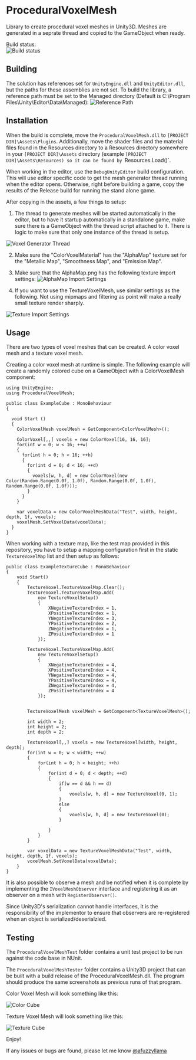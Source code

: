 # ProceduralVoxelMesh
Library to create procedural voxel meshes in Unity3D.  Meshes are generated in a seprate thread and copied to the GameObject when ready.

Build status:<br />
![Build status](https://pixelsforglory.visualstudio.com/DefaultCollection/_apis/public/build/definitions/74494c7b-c3e1-44a8-be0c-0591720e30ca/2/badge?raw=true "Build status")

## Building
The solution has references set for `UnityEngine.dll` and `UnityEditor.dll`, but the paths for these assemblies are not set. To build the library, a reference path must be set to the Managed directory (Default is C:\Program Files\Unity\Editor\Data\Managed):
![Reference Path](../../../Screenshots/blob/master/VoxelMeshReferencePath.png?raw=true "Reference Path")

## Installation
When the build is complete, move the `ProceduralVoxelMesh.dll` to `[PROJECT DIR]\Assets\Plugins`.  Additionally, move the shader files and the material files found in the Resources directory to a Resources directory somewhere in your `[PROJECT DIR]\Assets` directory (example `[PROJECT DIR]\Assets\Resources) so it can be found by `Resources.Load()`.

When working in the editor, use the `DebugUnityEditor` build configuration.  This will use editor specific code to get the mesh generator thread running when the editor opens.  Otherwise, right before building a game, copy the results of the Release build for running the stand alone game.

After copying in the assets, a few things to setup:

1. The thread to generate meshes will be started automatically in the editor, but to have it startup automatically in a standalone game, make sure there is a GameObject with the thread script attached to it.  There is logic to make sure that only one instance of the thread is setup.

![Voxel Generator Thread](../../../Screenshots/blob/master/VoxelThreadSetup.png?raw=true)

2. Make sure the "ColorVoxelMaterial" has the "AlphaMap" texture set for the "Metallic Map", "Smoothness Map", and "Emission Map".


3. Make sure that the AlphaMap.png has the following texture import settings:
![AlphaMap Import Settings](../../../Screenshots/blob/master/AlphaMapImport.png?raw=true "AlphaMap Import Settings")

4. If you want to use the TextureVoxelMesh, use similar settings as the following.  Not using mipmaps and filtering as point will make a really small texture render sharply.

![Texture Import Settings](../../../Screenshots/blob/master/TextureVoxelSetup.png?raw=true "Texture Import Settings")

## Usage
There are two types of voxel meshes that can be created.  A color voxel mesh and a texture voxel mesh.

Creating a color voxel mesh at runtime is simple.  The following example will create a randomly colored cube on a GameObject with a ColorVoxelMesh component:

```
using UnityEngine;
using ProceduralVoxelMesh;

public class ExampleCube : MonoBehaviour 
{

  void Start ()
  {
    ColorVoxelMesh voxelMesh = GetComponent<ColorVoxelMesh>();

    ColorVoxel[,,] voxels = new ColorVoxel[16, 16, 16];
    for(int w = 0; w < 16; ++w)
    {
      for(int h = 0; h < 16; ++h)
      {
        for(int d = 0; d < 16; ++d)
        {
          voxels[w, h, d] = new ColorVoxel(new Color(Random.Range(0.0f, 1.0f), Random.Range(0.0f, 1.0f), Random.Range(0.0f, 1.0f)));
        }
      }
    }

	var voxelData = new ColorVoxelMeshData("Test", width, height, depth, 1f, voxels);
	voxelMesh.SetVoxelData(voxelData);
  }
}
```

When working with a texture map, like the test map provided in this repository, you have to setup a mapping configuration first in the static `TextureVoxelMap` list and then setup as follows:

```
public class ExampleTextureCube : MonoBehaviour
{
	void Start()
	{
		TextureVoxel.TextureVoxelMap.Clear();
		TextureVoxel.TextureVoxelMap.Add(
			new TextureVoxelSetup()
			{
				XNegativeTextureIndex = 1,
				XPositiveTextureIndex = 1,
				YNegativeTextureIndex = 3,
				YPositiveTextureIndex = 2,
				ZNegativeTextureIndex = 1,
				ZPositiveTextureIndex = 1
			});

		TextureVoxel.TextureVoxelMap.Add(
			new TextureVoxelSetup()
			{
				XNegativeTextureIndex = 4,
				XPositiveTextureIndex = 4,
				YNegativeTextureIndex = 4,
				YPositiveTextureIndex = 4,
				ZNegativeTextureIndex = 4,
				ZPositiveTextureIndex = 4
			});
	
	
		TextureVoxelMesh voxelMesh = GetComponent<TextureVoxelMesh>();
	
		int width = 2;
		int height = 2;
		int depth = 2;

		TextureVoxel[,,] voxels = new TextureVoxel[width, height, depth];
		for(int w = 0; w < width; ++w)
		{
			for(int h = 0; h < height; ++h)
			{
				for(int d = 0; d < depth; ++d)
				{
					if(w == d && h == d)
					{
						voxels[w, h, d] = new TextureVoxel(0, 1);
					}
					else
					{
						voxels[w, h, d] = new TextureVoxel(0);
					}

				}
			}
		}
		
		var voxelData = new TextureVoxelMeshData("Test", width, height, depth, 1f, voxels);
		voxelMesh.SetVoxelData(voxelData);
	}
}
```

It is also possible to observe a mesh and be notified when it is complete by implementing the `IVoxelMeshObserver` interface and registering it as an observer on a mesh with `RegisterObserver()`.

Since Unity3D's serialization cannot handle interfaces, it is the responsibility of the implementor to ensure that observers are re-registered when an object is serialized/deserialzied.

## Testing
The `ProceduralVoxelMeshTest` folder contains a unit test project to be run against the code base in NUnit.


The `ProceduralVoxelMeshTester` folder contains a Unity3D project that can be built with a build release of the ProceduralVoxelMesh.dll. The program should produce the same screenshots as previous runs of that program.

Color Voxel Mesh will look something like this:

![Color Cube](../../../Screenshots/blob/master/ColorCube.png?raw=true "Color Cube")

Texture Voxel Mesh will look something like this:

![Texture Cube](../../../Screenshots/blob/master/TextureCube.png?raw=true "Texture Cube")

Enjoy!  

If any issues or bugs are found, please let me know [@afuzzyllama](https://twitter.com/afuzzyllama)



